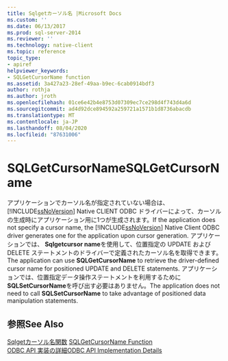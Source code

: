 ```yaml
---
title: Sqlgetカーソル名 |Microsoft Docs
ms.custom: ''
ms.date: 06/13/2017
ms.prod: sql-server-2014
ms.reviewer: ''
ms.technology: native-client
ms.topic: reference
topic_type:
- apiref
helpviewer_keywords:
- SQLGetCursorName function
ms.assetid: 3a427a23-28ef-49aa-b9ec-6cab0914bdf3
author: rothja
ms.author: jroth
ms.openlocfilehash: 01ce6e42b4e8753d07309ec7ce298d4f743d4a6d
ms.sourcegitcommit: ad4d92dce894592a259721a1571b1d8736abacdb
ms.translationtype: MT
ms.contentlocale: ja-JP
ms.lasthandoff: 08/04/2020
ms.locfileid: "87631006"
---
```

# <a name="sqlgetcursorname"></a><span data-ttu-id="1717a-102">SQLGetCursorName</span><span class="sxs-lookup"><span data-stu-id="1717a-102">SQLGetCursorName</span></span>
  <span data-ttu-id="1717a-103">アプリケーションでカーソル名が指定されていない場合は、 [!INCLUDE[ssNoVersion](../../includes/ssnoversion-md.md)] Native CLIENT ODBC ドライバーによって、カーソルの生成時にアプリケーション用に1つが生成されます。</span><span class="sxs-lookup"><span data-stu-id="1717a-103">If the application does not specify a cursor name, the [!INCLUDE[ssNoVersion](../../includes/ssnoversion-md.md)] Native Client ODBC driver generates one for the application upon cursor generation.</span></span> <span data-ttu-id="1717a-104">アプリケーションでは、 **Sqlgetcursor name**を使用して、位置指定の UPDATE および DELETE ステートメントのドライバーで定義されたカーソル名を取得できます。</span><span class="sxs-lookup"><span data-stu-id="1717a-104">The application can use **SQLGetCursorName** to retrieve the driver-defined cursor name for positioned UPDATE and DELETE statements.</span></span> <span data-ttu-id="1717a-105">アプリケーションでは、位置指定データ操作ステートメントを利用するために**SQLSetCursorName**を呼び出す必要はありません。</span><span class="sxs-lookup"><span data-stu-id="1717a-105">The application does not need to call **SQLSetCursorName** to take advantage of positioned data manipulation statements.</span></span>  
  
## <a name="see-also"></a><span data-ttu-id="1717a-106">参照</span><span class="sxs-lookup"><span data-stu-id="1717a-106">See Also</span></span>  
 <span data-ttu-id="1717a-107">[Sqlgetカーソル名関数](https://go.microsoft.com/fwlink/?LinkId=59349) </span><span class="sxs-lookup"><span data-stu-id="1717a-107">[SQLGetCursorName Function](https://go.microsoft.com/fwlink/?LinkId=59349) </span></span>  
 [<span data-ttu-id="1717a-108">ODBC API 実装の詳細</span><span class="sxs-lookup"><span data-stu-id="1717a-108">ODBC API Implementation Details</span></span>](odbc-api-implementation-details.md)  
  
  
